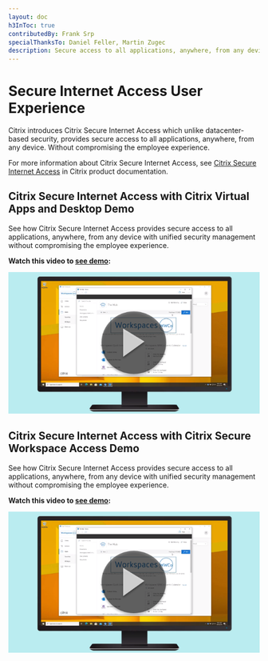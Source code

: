```yaml
---
layout: doc
h3InToc: true
contributedBy: Frank Srp
specialThanksTo: Daniel Feller, Martin Zugec
description: Secure access to all applications, anywhere, from any device with unified security management without compromising the employee experience.
---
```

# Secure Internet Access User Experience

Citrix introduces Citrix Secure Internet Access which unlike datacenter-based security, provides secure access to all applications, anywhere, from any device. Without compromising the employee experience.

For more information about Citrix Secure Internet Access, see [Citrix Secure Internet Access](/en-us/citrix-secure-internet-access.html) in Citrix product documentation.

## Citrix Secure Internet Access with Citrix Virtual Apps and Desktop Demo

See how Citrix Secure Internet Access provides secure access to all applications, anywhere, from any device with unified security management without compromising the employee experience.

**Watch this video to [see demo](https://youtu.be/7ZtWKgTZipc):**

[![Citrix Tech Insight - Citrix Secure Internet Access Integration with Citrix Virtual Apps and Desktops](/en-us/tech-zone/learn/media/tech-insights_secure-workspace-access-user-experience_vpn-less.png)](https://youtu.be/7ZtWKgTZipc)

## Citrix Secure Internet Access with Citrix Secure Workspace Access Demo

See how Citrix Secure Internet Access provides secure access to all applications, anywhere, from any device with unified security management without compromising the employee experience.

**Watch this video to [see demo](https://youtu.be/w3nY5iB4vhY):**

[![Citrix Tech Insight - Citrix Secure Internet Access Integration with Citrix SWA](/en-us/tech-zone/learn/media/tech-insights_secure-workspace-access-user-experience_vpn-less.png)](https://youtu.be/w3nY5iB4vhY)
